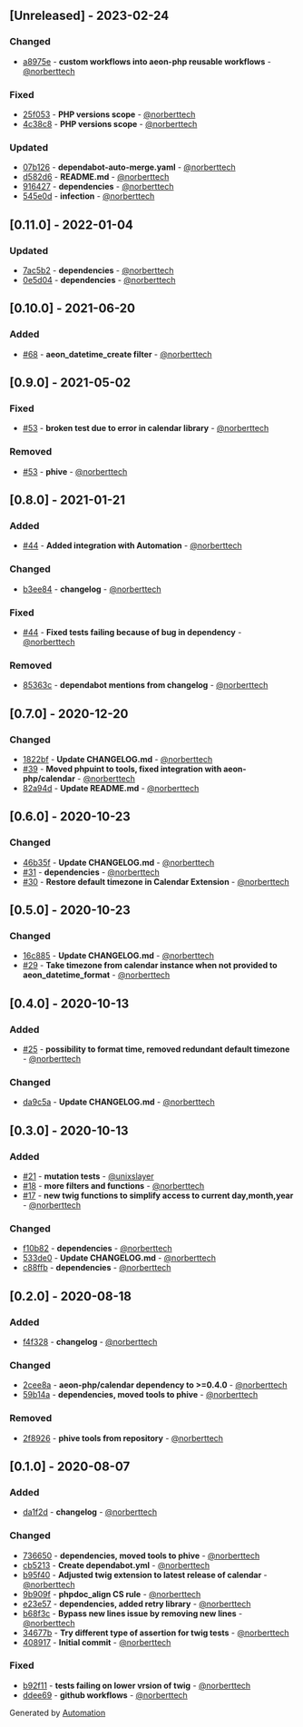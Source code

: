 ## [Unreleased] - 2023-02-24

### Changed
- [a8975e](https://github.com/aeon-php/calendar-twig/commit/a8975eddc89b13b9525d6a86fae37eb4c446af9c) - **custom workflows into aeon-php reusable workflows** - [@norberttech](https://github.com/norberttech)

### Fixed
- [25f053](https://github.com/aeon-php/calendar-twig/commit/25f0538e444b5fe80c1521b7eb1a31ccca4acc99) - **PHP versions scope** - [@norberttech](https://github.com/norberttech)
- [4c38c8](https://github.com/aeon-php/calendar-twig/commit/4c38c841eb707c3d843d4b9d94b44b94fb0c4f34) - **PHP versions scope** - [@norberttech](https://github.com/norberttech)

### Updated
- [07b126](https://github.com/aeon-php/calendar-twig/commit/07b1261f72c9678ed4bd2b3930762af18884b07a) - **dependabot-auto-merge.yaml** - [@norberttech](https://github.com/norberttech)
- [d582d6](https://github.com/aeon-php/calendar-twig/commit/d582d64154f6449611579c3f207507b68ee3ac6e) - **README.md** - [@norberttech](https://github.com/norberttech)
- [916427](https://github.com/aeon-php/calendar-twig/commit/9164274990c78067b2d1cce17ae67b381d297074) - **dependencies** - [@norberttech](https://github.com/norberttech)
- [545e0d](https://github.com/aeon-php/calendar-twig/commit/545e0d2313e7a2670091dbaff5eb0757ce06c86a) - **infection** - [@norberttech](https://github.com/norberttech)

## [0.11.0] - 2022-01-04

### Updated
- [7ac5b2](https://github.com/aeon-php/calendar-twig/commit/7ac5b2146da5e4eee394565724837f70cc88ba88) - **dependencies** - [@norberttech](https://github.com/norberttech)
- [0e5d04](https://github.com/aeon-php/calendar-twig/commit/0e5d04d2ca9d5387e083d8b61bf31e795f8a234c) - **dependencies** - [@norberttech](https://github.com/norberttech)

## [0.10.0] - 2021-06-20

### Added
- [#68](https://github.com/aeon-php/calendar-twig/pull/68) - **aeon_datetime_create filter** - [@norberttech](https://github.com/norberttech)

## [0.9.0] - 2021-05-02

### Fixed
- [#53](https://github.com/aeon-php/calendar-twig/pull/53) - **broken test due to error in calendar library** - [@norberttech](https://github.com/norberttech)

### Removed
- [#53](https://github.com/aeon-php/calendar-twig/pull/53) - **phive** - [@norberttech](https://github.com/norberttech)

## [0.8.0] - 2021-01-21

### Added
- [#44](https://github.com/aeon-php/calendar-twig/pull/44) - **Added integration with Automation** - [@norberttech](https://github.com/norberttech)

### Changed
- [b3ee84](https://github.com/aeon-php/calendar-twig/commit/b3ee8485afceedd8964e22fe67ee6b6d47dfc982) - **changelog** - [@norberttech](https://github.com/norberttech)

### Fixed
- [#44](https://github.com/aeon-php/calendar-twig/pull/44) - **Fixed tests failing because of bug in dependency** - [@norberttech](https://github.com/norberttech)

### Removed
- [85363c](https://github.com/aeon-php/calendar-twig/commit/85363c7e29a204ec2c0169c037986a864ac785de) - **dependabot mentions from changelog** - [@norberttech](https://github.com/norberttech)

## [0.7.0] - 2020-12-20

### Changed
- [1822bf](https://github.com/aeon-php/calendar-twig/commit/1822bf73396ff853c9086a0679c5d38a4d8b9eb3) - **Update CHANGELOG.md** - [@norberttech](https://github.com/norberttech)
- [#39](https://github.com/aeon-php/calendar-twig/pull/39) - **Moved phpuint to tools, fixed integration with aeon-php/calendar** - [@norberttech](https://github.com/norberttech)
- [82a94d](https://github.com/aeon-php/calendar-twig/commit/82a94d0f2dd99c28492d6531fe8357ba10c54154) - **Update README.md** - [@norberttech](https://github.com/norberttech)

## [0.6.0] - 2020-10-23

### Changed
- [46b35f](https://github.com/aeon-php/calendar-twig/commit/46b35f06be0ba3afb0c660ac7705dd96cb93dd36) - **Update CHANGELOG.md** - [@norberttech](https://github.com/norberttech)
- [#31](https://github.com/aeon-php/calendar-twig/pull/31) - **dependencies** - [@norberttech](https://github.com/norberttech)
- [#30](https://github.com/aeon-php/calendar-twig/pull/30) - **Restore default timezone in Calendar Extension** - [@norberttech](https://github.com/norberttech)

## [0.5.0] - 2020-10-23

### Changed
- [16c885](https://github.com/aeon-php/calendar-twig/commit/16c8853ec07d43aacfb73af8e7f4916a6e269aa7) - **Update CHANGELOG.md** - [@norberttech](https://github.com/norberttech)
- [#29](https://github.com/aeon-php/calendar-twig/pull/29) - **Take timezone from calendar instance when not provided to aeon_datetime_format** - [@norberttech](https://github.com/norberttech)

## [0.4.0] - 2020-10-13

### Added
- [#25](https://github.com/aeon-php/calendar-twig/pull/25) - **possibility to format time, removed redundant default timezone** - [@norberttech](https://github.com/norberttech)

### Changed
- [da9c5a](https://github.com/aeon-php/calendar-twig/commit/da9c5a0bcbc4def259ab7c1a29e7e60493a6d70c) - **Update CHANGELOG.md** - [@norberttech](https://github.com/norberttech)

## [0.3.0] - 2020-10-13

### Added
- [#21](https://github.com/aeon-php/calendar-twig/pull/21) - **mutation tests** - [@unixslayer](https://github.com/unixslayer)
- [#18](https://github.com/aeon-php/calendar-twig/pull/18) - **more filters and functions** - [@norberttech](https://github.com/norberttech)
- [#17](https://github.com/aeon-php/calendar-twig/pull/17) - **new twig functions to simplify access to current day,month,year** - [@norberttech](https://github.com/norberttech)

### Changed
- [f10b82](https://github.com/aeon-php/calendar-twig/commit/f10b8259103db45d782975f78663e2cd687f7cfd) - **dependencies** - [@norberttech](https://github.com/norberttech)
- [533de0](https://github.com/aeon-php/calendar-twig/commit/533de0f59601fd5440241e83c2be3947d6f23d18) - **Update CHANGELOG.md** - [@norberttech](https://github.com/norberttech)
- [c88ffb](https://github.com/aeon-php/calendar-twig/commit/c88ffb12233b279951eb493201c203a62708dc5e) - **dependencies** - [@norberttech](https://github.com/norberttech)

## [0.2.0] - 2020-08-18

### Added
- [f4f328](https://github.com/aeon-php/calendar-twig/commit/f4f328ffe1b6951f877b1273651be5961c76fae8) - **changelog** - [@norberttech](https://github.com/norberttech)

### Changed
- [2cee8a](https://github.com/aeon-php/calendar-twig/commit/2cee8aa218c2e12b51df51155cd44e7589050f23) - **aeon-php/calendar dependency to >=0.4.0** - [@norberttech](https://github.com/norberttech)
- [59b14a](https://github.com/aeon-php/calendar-twig/commit/59b14a48162080661373cee2598a96ce77d74a1c) - **dependencies, moved tools to phive** - [@norberttech](https://github.com/norberttech)

### Removed
- [2f8926](https://github.com/aeon-php/calendar-twig/commit/2f89262cb804a22740d230ff4ad738214f1e952f) - **phive tools from repository** - [@norberttech](https://github.com/norberttech)

## [0.1.0] - 2020-08-07

### Added
- [da1f2d](https://github.com/aeon-php/calendar-twig/commit/da1f2d36c6ac70babfa6440ee1c0b30ed0773341) - **changelog** - [@norberttech](https://github.com/norberttech)

### Changed
- [736650](https://github.com/aeon-php/calendar-twig/commit/736650256d1229f00f837b68287e880b7b704773) - **dependencies, moved tools to phive** - [@norberttech](https://github.com/norberttech)
- [cb5213](https://github.com/aeon-php/calendar-twig/commit/cb521375967d843663a62ec8326963bcfc416032) - **Create dependabot.yml** - [@norberttech](https://github.com/norberttech)
- [b95f40](https://github.com/aeon-php/calendar-twig/commit/b95f40b4374390e5dd4f3374955651d32880ea5c) - **Adjusted twig extension to latest release of calendar** - [@norberttech](https://github.com/norberttech)
- [9b909f](https://github.com/aeon-php/calendar-twig/commit/9b909f1c71eb13eed05459d1fece6c82fbb6a6b5) - **phpdoc_align CS rule** - [@norberttech](https://github.com/norberttech)
- [e23e57](https://github.com/aeon-php/calendar-twig/commit/e23e57bf23f108a20b61e9d1c8e50b162361f405) - **dependencies, added retry library** - [@norberttech](https://github.com/norberttech)
- [b68f3c](https://github.com/aeon-php/calendar-twig/commit/b68f3c0e7fd978d3585f6c8c60c1712639c20b55) - **Bypass new lines issue by removing new lines** - [@norberttech](https://github.com/norberttech)
- [34677b](https://github.com/aeon-php/calendar-twig/commit/34677b5d02b61fe2f97244cd6cf3c7686a174959) - **Try different type of assertion for twig tests** - [@norberttech](https://github.com/norberttech)
- [408917](https://github.com/aeon-php/calendar-twig/commit/408917df9204f5b00c8a195c9aea1e6eb1ac2794) - **Initial commit** - [@norberttech](https://github.com/norberttech)

### Fixed
- [b92f11](https://github.com/aeon-php/calendar-twig/commit/b92f11e72255ecef84e653b2b064931576438a08) - **tests failing on lower vrsion of twig** - [@norberttech](https://github.com/norberttech)
- [ddee69](https://github.com/aeon-php/calendar-twig/commit/ddee691eeb662b2e2f25c4f38bd83c989c50688a) - **github workflows** - [@norberttech](https://github.com/norberttech)

Generated by [Automation](https://github.com/aeon-php/automation)